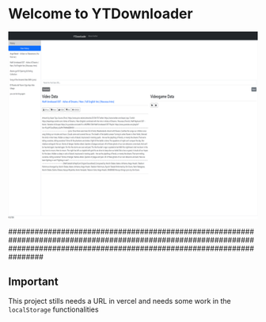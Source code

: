 # Welcome to YTDownloader

![ytdownloader - An actual good YouTube videos downloader, totally for free!.](screenshot.png)

################################################################################################################################################################################

## Important

This project stills needs a URL in vercel and needs some work in the `localStorage` functionalities
